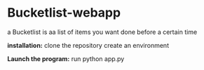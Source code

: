 # Bucketlist-webapp
a Bucketlist is aa list of items you want done before a certain time

**installation:**
clone the repository
create an environment

**Launch the program:**
run python app.py
